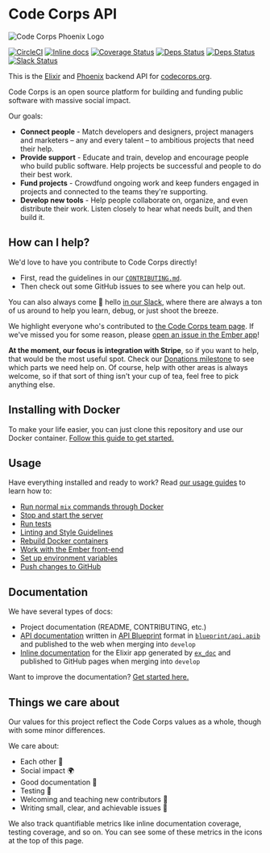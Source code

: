 # Code Corps API

![Code Corps Phoenix Logo](https://d3pgew4wbk2vb1.cloudfront.net/images/github/code-corps-api.png)

[![CircleCI](https://circleci.com/gh/code-corps/code-corps-api.svg?style=shield)](https://circleci.com/gh/code-corps/code-corps-api) [![Inline docs](http://inch-ci.org/github/code-corps/code-corps-api.svg?branch=develop)](http://inch-ci.org/github/code-corps/code-corps-api) [![Coverage Status](https://coveralls.io/repos/github/code-corps/code-corps-api/badge.svg?branch=develop)](https://coveralls.io/github/code-corps/code-corps-api?branch=develop) [![Deps Status](https://beta.hexfaktor.org/badge/prod/github/code-corps/code-corps-api.svg)](https://beta.hexfaktor.org/github/code-corps/code-corps-api) [![Deps Status](https://beta.hexfaktor.org/badge/all/github/code-corps/code-corps-api.svg)](https://beta.hexfaktor.org/github/code-corps/code-corps-api) [![Slack Status](http://slack.codecorps.org/badge.svg)](http://slack.codecorps.org)

This is the [Elixir](http://elixir-lang.org/) and [Phoenix](http://www.phoenixframework.org/) backend API for [codecorps.org](https://www.codecorps.org).

Code Corps is an open source platform for building and funding public software with massive social impact.

Our goals:

- **Connect people** - Match developers and designers, project managers and marketers – any and every talent – to ambitious projects that need their help.
- **Provide support** - Educate and train, develop and encourage people who build public software. Help projects be successful and people to do their best work.
- **Fund projects** - Crowdfund ongoing work and keep funders engaged in projects and connected to the teams they're supporting.
- **Develop new tools** - Help people collaborate on, organize, and even distribute their work. Listen closely to hear what needs built, and then build it.

## How can I help?

We'd love to have you contribute to Code Corps directly!

- First, read the guidelines in our [`CONTRIBUTING.md`](https://github.com/code-corps/code-corps-api/blob/develop/.github/CONTRIBUTING.md).
- Then check out some GitHub issues to see where you can help out.

You can also always come :wave: hello [in our Slack](http://slack.codecorps.org), where there are always a ton of us around to help you learn, debug, or just shoot the breeze.

We highlight everyone who's contributed to [the Code Corps team page](https://www.codecorps.org/team). If we've missed you for some reason, please [open an issue in the Ember app](https://github.com/code-corps/code-corps-ember/issues/new)!

**At the moment, our focus is integration with Stripe**, so if you want to help, that would be the most useful spot. Check our [Donations milestone](https://github.com/code-corps/code-corps-api/blob/develop/milestone/1) to see which parts we need help on. Of course, help with other areas is always welcome, so if that sort of thing isn't your cup of tea, feel free to pick anything else.

## Installing with Docker

To make your life easier, you can just clone this repository and use our Docker container. [Follow this guide to get started.](https://github.com/code-corps/code-corps-api/blob/develop/docs/INSTALLING.md)

## Usage

Have everything installed and ready to work? Read [our usage guides](USAGE.md) to learn how to:

- [Run normal `mix` commands through Docker](USAGE.md#interacting-with-the-app)
- [Stop and start the server](USAGE.md#stopping-and-starting-the-server)
- [Run tests](USAGE.md#running-tests)
- [Linting and Style Guidelines](USAGE.md#linting-code-with-credo)
- [Rebuild Docker containers](USAGE.md#rebuilding-docker-containers)
- [Work with the Ember front-end](USAGE.md#serving-ember)
- [Set up environment variables](USAGE.md#environment)
- [Push changes to GitHub](USAGE.md#pushing-changes)

## Documentation

We have several types of docs:

- Project documentation (README, CONTRIBUTING, etc.)
- [API documentation](http://docs.codecorpsapi.apiary.io/) written in [API Blueprint](https://apiblueprint.org/) format in [`blueprint/api.apib`](https://github.com/code-corps/code-corps-api/blob/develop/blueprint/api.apib) and published to the web when merging into `develop`
- [Inline documentation](https://code-corps.github.io/code-corps-api-github-pages) for the Elixir app generated by [`ex_doc`](https://github.com/elixir-lang/ex_doc) and published to GitHub pages when merging into `develop`

Want to improve the documentation? [Get started here.](https://github.com/code-corps/code-corps-api/blob/develop/.github/CONTRIBUTING.md#what-kind-of-documentation-are-you-writing)

## Things we care about

Our values for this project reflect the Code Corps values as a whole, though with some minor differences.

We care about:

- Each other :raised_hands:
- Social impact :earth_africa:
- Good documentation :memo:
- Testing :microscope:
- Welcoming and teaching new contributors :wave:
- Writing small, clear, and achievable issues :dart:

We also track quantifiable metrics like inline documentation coverage, testing coverage, and so on. You can see some of these metrics in the icons at the top of this page.
